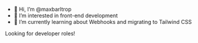 - 👋 Hi, I’m @maxbarltrop
- 👀 I’m interested in front-end development
- 🌱 I’m currently learning about Webhooks and migrating to Tailwind CSS 

Looking for developer roles! 

<!---
maxbarltrop/maxbarltrop is a ✨ special ✨ repository because its `README.md` (this file) appears on your GitHub profile.
You can click the Preview link to take a look at your changes.
--->
